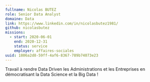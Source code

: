 ```yaml
---
fullname: Nicolas BUTEZ
role: Senior Data Analyst
domaine: Data
link: https://www.linkedin.com/in/nicolasbutez1981/
github: nicolasbutez
missions:
  - start: 2020-06-01
    end: 2020-12-31
    status: service
    employer: affaires-sociales
uuid: 1806a2d8-59ff-4af6-8367-789b74073e23
---
```

Travail à rendre Data Driven les Administrations et les Entreprises en démocratisant la Data Science et la Big Data !